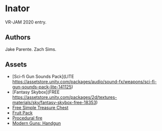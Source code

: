 # Inator
VR-JAM 2020 entry.

## Authors
Jake Parente.
Zach Sims.

## Assets
- [Sci-fi Gun Sounds Pack](LITE https://assetstore.unity.com/packages/audio/sound-fx/weapons/sci-fi-gun-sounds-pack-lite-141125)
- [Fantasy Skybox](FREE https://assetstore.unity.com/packages/2d/textures-materials/sky/fantasy-skybox-free-18353)
- [Free Simple Treasure Chest](https://assetstore.unity.com/packages/3d/free-simple-treasure-chest-78920)
- [Fruit Pack](https://assetstore.unity.com/packages/3d/props/food/fruit-pack-80254)
- [Procedural fire](https://assetstore.unity.com/packages/vfx/particles/fire-explosions/procedural-fire-141496)
- [Modern Guns: Handgun](https://assetstore.unity.com/packages/3d/props/guns/modern-guns-handgun-129821)
